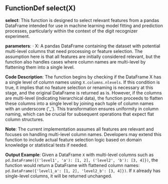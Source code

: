 ## FunctionDef select(X)
**select**: This function is designed to select relevant features from a pandas DataFrame intended for use in machine learning model fitting and prediction processes, particularly within the context of the digit recognizer experiment.

**parameters**:
· X: A pandas DataFrame containing the dataset with potential multi-level columns that need processing or feature selection. The assumption here is that all features are initially considered relevant, but the function also handles cases where column names are multi-level by flattening them into a single level.

**Code Description**: The function begins by checking if the DataFrame X has a single level of column names using `X.columns.nlevels`. If this condition is true, it implies that no feature selection or renaming is necessary at this stage, and the original DataFrame is returned as is. However, if the columns are multi-level (indicating hierarchical data), the function proceeds to flatten these columns into a single level by joining each tuple of column names with an underscore ('_'). This transformation ensures uniformity in column naming, which can be crucial for subsequent operations that expect flat column structures.

**Note**: The current implementation assumes all features are relevant and focuses on handling multi-level column names. Developers may extend this function to include actual feature selection logic based on domain knowledge or statistical tests if needed.

**Output Example**: Given a DataFrame `X` with multi-level columns such as `pd.DataFrame({('level1', 'a'): [1, 2], ('level2', 'b'): [3, 4]})`, the function would return a DataFrame with flattened column names: `pd.DataFrame({'level1_a': [1, 2], 'level2_b': [3, 4]})`. If `X` already has single-level columns, it will be returned unchanged.
